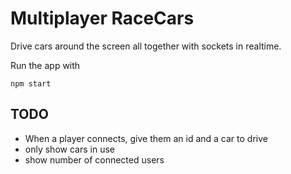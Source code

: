 # Multiplayer RaceCars

Drive cars around the screen all together with sockets in realtime.

Run the app with
```
npm start
```

## TODO

- When a player connects, give them an id and a car to drive
- only show cars in use
- show number of connected users
